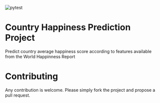 ![pytest](https://github.com/IORDS2021/happiness_project/actions/workflows/pytest.yml/badge.svg)

# Country Happiness Prediction Project

Predict country average happiness score according to features available from the World Happinness Report

# Contributing

Any contribution is welcome. Please simply fork the project and propose a pull request. 
